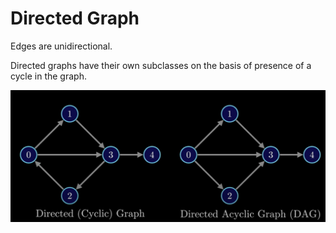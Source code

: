 # Directed Graph

Edges are unidirectional.

Directed graphs have their own subclasses on the basis of presence of a cycle in the graph.

![Directed Graph types](<../attachments/Directed Graph-image.png>)
